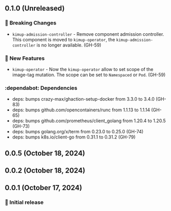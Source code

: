 ## 0.1.0 (Unreleased)
### :rotating_light: **Breaking Changes**

* `kimup-admission-controller` - Remove component admission controller. This component is moved to `kimup-operator`, the `kimup-admission-controller` is no longer available. (GH-59)

### :rocket: **New Features**

* `kimup-operator` - Now the `kimup-operator` allow to set scope of the image-tag mutation. The scope can be set to `Namespaced` or `Pod`. (GH-59)

### :dependabot: **Dependencies**

* deps: bumps crazy-max/ghaction-setup-docker from 3.3.0 to 3.4.0 (GH-83)
* deps: bumps github.com/opencontainers/runc from 1.1.13 to 1.1.14 (GH-65)
* deps: bumps github.com/prometheus/client_golang from 1.20.4 to 1.20.5 (GH-73)
* deps: bumps golang.org/x/term from 0.23.0 to 0.25.0 (GH-74)
* deps: bumps k8s.io/client-go from 0.31.1 to 0.31.2 (GH-79)

## 0.0.5 (October 18, 2024)
## 0.0.2 (October 18, 2024)

## 0.0.1 (October 17, 2024)

### :rocket: Initial release
